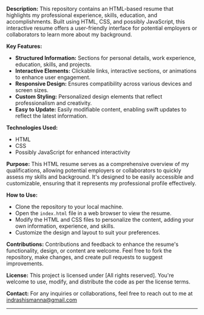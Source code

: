 
**Description:**
This repository contains an HTML-based resume that highlights my professional experience, skills, education, and accomplishments. Built using HTML, CSS, and possibly JavaScript, this interactive resume offers a user-friendly interface for potential employers or collaborators to learn more about my background.

**Key Features:**
- **Structured Information:** Sections for personal details, work experience, education, skills, and projects.
- **Interactive Elements:** Clickable links, interactive sections, or animations to enhance user engagement.
- **Responsive Design:** Ensures compatibility across various devices and screen sizes.
- **Custom Styling:** Personalized design elements that reflect professionalism and creativity.
- **Easy to Update:** Easily modifiable content, enabling swift updates to reflect the latest information.

**Technologies Used:**
- HTML
- CSS
- Possibly JavaScript for enhanced interactivity

**Purpose:**
This HTML resume serves as a comprehensive overview of my qualifications, allowing potential employers or collaborators to quickly assess my skills and background. It's designed to be easily accessible and customizable, ensuring that it represents my professional profile effectively.

**How to Use:**
- Clone the repository to your local machine.
- Open the `index.html` file in a web browser to view the resume.
- Modify the HTML and CSS files to personalize the content, adding your own information, experience, and skills.
- Customize the design and layout to suit your preferences.

**Contributions:**
Contributions and feedback to enhance the resume's functionality, design, or content are welcome. Feel free to fork the repository, make changes, and create pull requests to suggest improvements.

**License:**
This project is licensed under [All rights reserved]. You're welcome to use, modify, and distribute the code as per the license terms.

**Contact:**
For any inquiries or collaborations, feel free to reach out to me at indrashismanna@gmail.com

---
